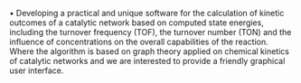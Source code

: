 •	Developing a practical and unique software for the calculation of kinetic outcomes of a catalytic network based on computed state energies, including the turnover frequency (TOF), the turnover number (TON) and the influence of concentrations on the overall capabilities of the reaction. Where the algorithm is based on graph theory applied on chemical kinetics of catalytic networks and we are interested to provide a friendly graphical user interface.

